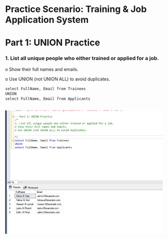 # Practice Scenario: Training & Job Application System 
# Part 1: UNION Practice 
### 1. List all unique people who either trained or applied for a job. 
o Show their full names and emails. 

o Use UNION (not UNION ALL) to avoid duplicates.
```
select FullName, Email from Trainees 
UNION 
select FullName, Email from Applicants 


```
!['all unique people who either trained or applied for a job'](images/1.1.jpg)




